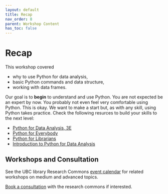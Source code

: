 ```yaml
---
layout: default
title: Recap
nav_order: 8
parent: Workshop Content
has_toc: false
---
```


# **Recap**
This workshop covered
* why to use Python for data analysis,
* basic Python commands and data structure,
* working with data frames.

Our goal is to **begin** to understand and use Python. You are not expected be an expert by now. You probably not even feel very comfortable using Python. This is okay. We want to make a start but, as with any skill, using Python takes practice. Check the following resurces to build your skills to the next level:
* [Python for Data Analysis, 3E](https://wesmckinney.com/book/)
* [Python for Everybody](https://www.py4e.com/book.php)
* [Python for Librarians](https://librarycarpentry.org/library-python/)
* [Introduction to Python for Data Analysis](https://ubc-library-rc.github.io/intro-python/)


## Workshops and Consultation
See the UBC library Research Commons [event calendar](https://researchcommons.library.ubc.ca/events/) for related workshops on medium and advanced topics.

[Book a consultation](https://libcal.library.ubc.ca/appointments/research_commons) with the research commons if interested.
